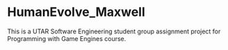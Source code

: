 # HumanEvolve_Maxwell
This is a UTAR Software Engineering student group assignment project for Programming with Game Engines course.
